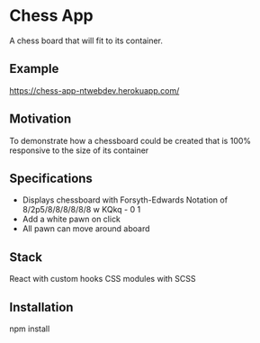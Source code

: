 # Chess App
A chess board that will fit to its container.
## Example
https://chess-app-ntwebdev.herokuapp.com/
## Motivation
To demonstrate how a chessboard could be created that is 100% responsive to the size of its container
## Specifications
- Displays chessboard with Forsyth-Edwards Notation of 8/2p5/8/8/8/8/8/8 w KQkq - 0 1
- Add a white pawn on click
- All pawn can move around aboard
## Stack
React with custom hooks
CSS modules with SCSS
## Installation
npm install
